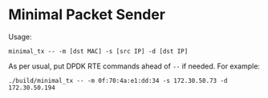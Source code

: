 # Minimal Packet Sender

Usage:
```
minimal_tx -- -m [dst MAC] -s [src IP] -d [dst IP]
```
As per usual, put DPDK RTE commands ahead of `--` if needed.  For example:
```
./build/minimal_tx -- -m 0f:70:4a:e1:dd:34 -s 172.30.50.73 -d 172.30.50.194
```
